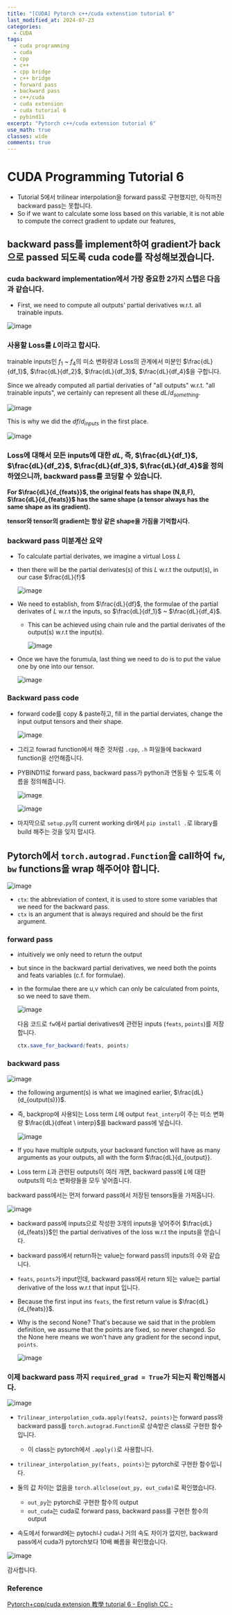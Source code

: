 ```yaml
---
title: "[CUDA] Pytorch c++/cuda extenstion tutorial 6"
last_modified_at: 2024-07-23
categories:
  - CUDA
tags:
  - cuda programming
  - cuda
  - cpp
  - c++
  - cpp bridge
  - c++ bridge
  - forward pass
  - backward pass
  - c++/cuda
  - cuda extension
  - cuda tutorial 6
  - pybind11
excerpt: "Pytorch c++/cuda extension tutorial 6"
use_math: true
classes: wide
comments: true
---
```


# CUDA Programming Tutorial 6

- Tutorial 5에서 trilinear interpolation을 forward pass로 구현했지만, 아직까진 backward pass는 못합니다.
- So if we want to calculate some loss based on this variable, it is not able to compute the correct gradient to update our features,

## backward pass를 implement하여 gradient가 back으로 passed 되도록 cuda code를 작성해보겠습니다.

### cuda backward implementation에서 가장 중요한 2가지 스텝은 다음과 같습니다.

- First, we need to compute all outputs' partial derivatives w.r.t. all trainable inputs.

![image](https://github.com/user-attachments/assets/decf0757-6b08-406f-938b-d58d0a2b4abd)

### 사용할 Loss를 $L$이라고 합시다.

trainable inputs인 $f_1$ ~ $f_4$의 미소 변화량과 Loss의 관계에서 미분인 $\frac{dL}{df_1}$, $\frac{dL}{df_2}$, $\frac{dL}{df_3}$, $\frac{dL}{df_4}$을 구합니다.

Since we already computed all partial derivaties of "all outputs" w.r.t. "all trainable inputs", we certainly can represent all these $dL/d_{something}$.

![image](https://github.com/user-attachments/assets/9e54fbf4-f3b3-4a61-bcc2-ab65b985384d)

This is why we did the $df/d_{inputs}$ in the first place.

![image](https://github.com/user-attachments/assets/febd6796-5c0f-4665-be3f-c10266217d98)

### Loss에 대해서 모든 inputs에 대한 $dL$, 즉, $\frac{dL}{df_1}$, $\frac{dL}{df_2}$, $\frac{dL}{df_3}$, $\frac{dL}{df_4}$을 정의하였으니까, backward pass를 코딩할 수 있습니다.

**For $\frac{dL}{d_{feats}}$, the original feats has shape (N,8,F), $\frac{dL}{d_{feats}}$ has the same shape (a tensor always has the same shape as its gradient).**
 
**tensor와 tensor의 gradient는 항상 같은 shape을 가짐을 기억합시다.**

### backward pass 미분계산 요약

- To calculate partial derivates, we imagine a virtual Loss $L$
- then there will be the partial derivates(s) of this $L$ w.r.t the output(s), in our case $\frac{dL}{f}$

  ![image](https://github.com/user-attachments/assets/da4aadd0-28d6-4ceb-a293-7b932d1ca5fb)

- We need to establish, from $\frac{dL}{df}$, the formulae of the partial derivates of $L$ w.r.t the inputs, so $\frac{dL}{df_1}$ ~ $\frac{dL}{df_4}$.
  - This can be achieved using chain rule and the partial derivates of the output(s) w.r.t the input(s).

    ![image](https://github.com/user-attachments/assets/ac491b9c-7ee5-4a73-97fe-eb43c50f4650)

- Once we have the forumula, last thing we need to do is to put the value one by one into our tensor.

  ![image](https://github.com/user-attachments/assets/8b81208f-ac08-451d-ba85-bc238e94a1fb)

### Backward pass code

- forward code를 copy & paste하고, fill in the partial derviates, change the input output tensors and their shape.

  ![image](https://github.com/user-attachments/assets/cdc001ee-f30a-4ffa-8adf-e32ebd984374)

- 그리고 fowrad function에서 해준 것처럼 `.cpp`, `.h` 파일들에 backward function을 선언해줍니다.
- PYBIND11로 forward pass, backward pass가 python과 연동될 수 있도록 이름을 정의해줍니다.
  
  ![image](https://github.com/user-attachments/assets/96f9e41f-cd34-4f36-b51f-cc6443de0ce0)


  ![image](https://github.com/user-attachments/assets/c702cc5e-0683-4e67-a420-52d6daa295e5)
  
- 마지막으로 `setup.py`의 current working dir에서 `pip install .`로 library를 build 해주는 것을 잊지 맙시다.

## Pytorch에서 `torch.autograd.Function`을 call하여 `fw`, `bw` functions을 wrap 해주어야 합니다.

![image](https://github.com/user-attachments/assets/cf3b8892-53c5-44f1-b2fe-66d4c9b2eb9f)

- `ctx`: the abbreviation of context, it is used to store some variables that we need for the backward pass.
- `ctx` is an argument that is always required and should be the first argument.

### forward pass
- intuitively we only need to return the output
- but since in the backward partial derivatives, we need both the points and feats variables (c.f. for formulae).
- in the formulae there are u,v which can only be calculated from points, so we need to save them.
  
  ![image](https://github.com/user-attachments/assets/c616ce64-ecbc-449b-843e-87a877dbfdb0)

  다음 코드로 `fw`에서 partial derivatives에 관련된 inputs (`feats`, `points`)를 저장합니다.
  
  ```css
  ctx.save_for_backward(feats, points)
  ```

### backward pass

![image](https://github.com/user-attachments/assets/e20f4d89-2449-4f28-9148-741ed0a97674)

- the following argument(s) is what we imagined earlier, $\frac{dL}{d_{output(s)}}$.
- 즉, backprop에 사용되는 Loss term $L$에 output `feat_interp`이 주는 미소 변화량 $\frac{dL}{dfeat \ interp}$를 backward pass에 넣습니다.

  ![image](https://github.com/user-attachments/assets/2250cc52-59ee-44ba-85ab-d9efcac3caff)

- If you have multiple outputs, your backward function will have as many arguments as your outputs, all with the form $\frac{dL}{d_{output}}.
- Loss term $L$과 관련된 outputs이 여러 개면, backward pass에 $L$에 대한 outputs의 미소 변화량들을 모두 넣어줍니다.

backward pass에서는 먼저 forward pass에서 저장된 tensors들을 가져옵니다.

![image](https://github.com/user-attachments/assets/fb03a50a-6323-4f8f-8744-da7747d7a3f3)

- backward pass에 inputs으로 작성한 3개의 inputs을 넣어주어 $\frac{dL}{d_{feats}}$인 the partial derivatives of the loss w.r.t the inputs을 얻습니다.

- backward pass에서 return하는 value는 forward pass의 inputs의 수와 같습니다.
- `feats`, `points`가 input인데, backward pass에서 return 되는 value는 partial derivative of the loss w.r.t that input 입니다.
- Because the first input ins `feats`, the first return value is $\frac{dL}{d_{feats}}$.
- Why is the second None? That's because we said that in the problem definition, we assume that the points are fixed, so never changed. So the None here means we won't have any gradient for the second input, `points`.

  ![image](https://github.com/user-attachments/assets/17d136b6-60a0-4411-a9e3-40cbcb212790)


### 이제 backward pass 까지 `required_grad = True`가 되는지 확인해봅시다.

![image](https://github.com/user-attachments/assets/0d067646-3f6b-44e9-a940-c03f2caaf655)

- `Trilinear_interpolation_cuda.apply(feats2, points)`는 forward pass와 backward pass를 `torch.autograd.Function`로 상속받은 class로 구현한 함수 입니다.
  - 이 class는 pytorch에서 `.apply()`로 사용합니다.
- `trilinear_interpolation_py(feats, points)`는 pytorch로 구현한 함수입니다.
  
- 둘의 값 차이는 없음을 `torch.allclose(out_py, out_cuda)`로 확인했습니다.
  - `out_py`는 pytorch로 구현한 함수의 output
  - `out_cuda`는 cuda로 forward pass, backward pass를 구현한 함수의 output

- 속도에서 forward에는 pytoch나 cuda나 거의 속도 차이가 없지만, backward pass에서 cuda가 pytorch보다 10배 빠름을 확인했습니다.

![image](https://github.com/user-attachments/assets/dc4f7af2-8d1a-4205-bebb-a0cd69c5ef90)


감사합니다.

### Reference
[Pytorch+cpp/cuda extension 教學 tutorial 6 - English CC -](https://www.youtube.com/watch?v=oG0WUq3bRz0&list=PLDV2CyUo4q-LKuiNltBqCKdO9GH4SS_ec&index=6)
